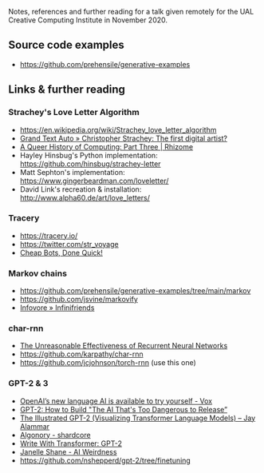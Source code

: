 Notes, references and further reading for a talk given remotely for the UAL Creative Computing Institute in November 2020.

## Source code examples
- https://github.com/prehensile/generative-examples

## Links & further reading
### Strachey's Love Letter Algorithm
- https://en.wikipedia.org/wiki/Strachey_love_letter_algorithm
- [Grand Text Auto » Christopher Strachey: The first digital artist?](https://grandtextauto.soe.ucsc.edu/2005/08/01/christopher-strachey-first-digital-artist/)
- [A Queer History of Computing: Part Three | Rhizome](https://rhizome.org/editorial/2013/apr/9/queer-history-computing-part-three/)
- Hayley Hinsbug's Python implementation: 	https://github.com/hinsbug/strachey-letter
- Matt Sephton's implementation: 
	https://www.gingerbeardman.com/loveletter/	
- David Link's recreation & installation:
	http://www.alpha60.de/art/love_letters/
	
### Tracery
- https://tracery.io/
- https://twitter.com/str_voyage
- [Cheap Bots, Done Quick!](https://cheapbotsdonequick.com/)

### Markov chains
- https://github.com/prehensile/generative-examples/tree/main/markov
- https://github.com/jsvine/markovify
- [Infovore » Infinifriends](https://infovore.org/archives/2014/02/10/infinifriends/)

### char-rnn
- [The Unreasonable Effectiveness of Recurrent Neural Networks](http://karpathy.github.io/2015/05/21/rnn-effectiveness/)
- https://github.com/karpathy/char-rnn
- https://github.com/jcjohnson/torch-rnn (use this one)

### GPT-2 & 3
- [OpenAI’s new language AI is available to try yourself - Vox](https://www.vox.com/2019/5/15/18623134/openai-language-ai-gpt2-poetry-try-it)
- [GPT-2: How to Build "The AI That's Too Dangerous to Release”](https://blog.floydhub.com/gpt2/)
- [The Illustrated GPT-2 (Visualizing Transformer Language Models) – Jay Alammar](http://jalammar.github.io/illustrated-gpt2/)
- [Algonory - shardcore](http://www.shardcore.org/shardpress2019/2019/06/27/algonory/)
- [Write With Transformer: GPT-2](https://transformer.huggingface.co/doc/gpt2-large)
- [Janelle Shane - AI Weirdness](https://aiweirdness.com/)
- https://github.com/nshepperd/gpt-2/tree/finetuning
